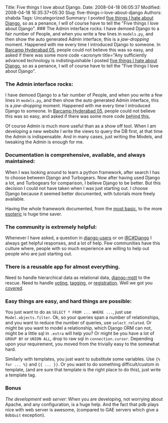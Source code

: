 Title: Five things I love about Django.
Date: 2008-04-18 06:05:37
Modified: 2008-04-18 16:35:37+05:30
Slug: five-things-i-love-about-django
Authors: shabda
Tags: Uncategorized
Summary: I posted [five things I hate about Django](http://42topics.com/blog/2008/04/five-things-i-hate-about-django/), so as a penance, I will of course have to tell the "Five things I love about Django". ### The Admin interface rocks: I have demoed Django to a fair number of People, and when you write a few lines in `models.py`, and then show the auto generated Admin interface, this is a *jaw-dropping* moment. Happened with me every time I introduced Django to someone. In [Barcamp Hyderabad 05](https://barcamp.pbwiki.com/BarCampHyderabad5), people could not believe this was so easy, and asked if there was some more code <acronym title="Any sufficiently advanced technology is indistinguishable
I posted [five things I hate about Django](http://42topics.com/blog/2008/04/five-things-i-hate-about-django/), so as a penance, I will of course have to tell the "Five things I love about Django".

### The Admin interface rocks:

I have demoed Django to a fair number of People, and when you write a few lines in `models.py`, and then show the auto generated Admin interface, this is a *jaw-dropping* moment. Happened with me every time I introduced Django to someone. In [Barcamp Hyderabad 05](https://barcamp.pbwiki.com/BarCampHyderabad5), people could not believe this was so easy, and asked if there was some more code <acronym title="Any sufficiently advanced technology is indistinguishable from magic.">behind this.</acronym>

Of course Admin is much more useful than as a show off tool. When I am developing a new website I write the views to query the DB first, at that time the Admin is indispensable. And in many cases, just writing the Models, and tweaking the Admin is enough for me.

### Documentation is comprehensive, available, and always maintained:

When I was looking around to learn a python framework, after search I has to choose between Django and Turbogears. Now after having used Django a lot, and Turbogears for comparison, I believe Django to be better. But this decision I could not have taken when I was just starting out. I choose Django because it seemed better documented, with tutorials more freely available.

Having the whole framework documented, from the [most basic](http://www.djangoproject.com/documentation/tutorial01/), to the more [esoteric](http://www.djangoproject.com/documentation/legacy_databases/) is huge time saver.

### The community is extremely helpful:

Whenever I have asked, a question in [django-users](http://groups.google.com/group/django-users) or on [IRC#Django](irc://irc.freenode.com/django) I always get helpful responses, and a lot of help. Few communities have this culture where, people with so much experience are willing to help out people who are just starting out.

### There is a reusable app for almost everything.
Need to handle hierarchical data as relational data, [django-mptt](http://code.google.com/p/django-mptt/) to the rescue. Need to handle [voting](http://code.google.com/p/django-voting/), [tagging](http://code.google.com/p/django-tagging/), or [registration](http://code.google.com/p/django-registration/). Well we got you [covered](http://djangoplugables.com/).

### Easy things are easy, and hard things are possible:

You just want to do as `SELECT * FROM ... WHERE ...`, just use `Model.objects.filter`. Ok, so your queries span a number of relationships, and you want to reduce the number of queries, use `select_related`. Or might be you want to model a relationship, which Django ORM can not, might be a little sql in `.extra` will help you? Or might be you have a lot of `GROUP BY` or `UNION ALL`, drop to raw sql in `connection.cursor`. Depending upon your requirement, you moved from the trivially easy to the somewhat hard.

Similarly with templates, you just want to substitute some variables. Use `{% for ... %}` and `{{ ... }}`. Or you want to do something difficult/custom in template, (and are sure that template is the right place to do this), just write a template tag.

### Bonus

*The development web server*: When you are developing, not worrying about Apache, and any configuration, is a huge help. And the fact that pdb plays nice with web server is awesome, (compared to GAE servers which give a `BdbQuit` exception).

